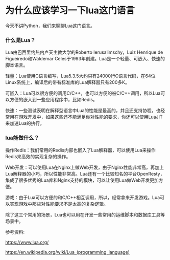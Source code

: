 # 为什么应该学习一下lua这门语言

今天不讲Python，我们来聊聊Lua这门语言。

### 什么是Lua？

Lua由巴西里约热内卢天主教大学的Roberto Ierusalimschy，Luiz Henrique de Figueiredo和Waldemar Celes于1993年创建。Lua是一个轻量、可嵌入、快速的脚本语言。

轻量：Lua使用C语言编写，Lua5.3.5大约只有24000行C语言代码，在64位Linux系统上，编译后的带有标准库的Lua解释器只有200多K。

可嵌入：Lua可以很方便的调用C/C++，也可以方便的被C/C++调用，所以Lua可以方便的嵌入到一些应用程序中，比如Redis。

快速：一些测试表明在解释型语言中Lua的性能是最高的，并且还支持协程，也经常用在游戏开发中，如果这些还不能满足你对性能的要求，你还可以使用LuaJIT来加速Lua的执行。

### lua能做什么？

操作Redis：我们常用的Redis内部也嵌入了Lua解释器，可以使用Lua来操作Redis来高效的实现复杂的操作。

Web开发：可以使用Lua在Nginx上做Web开发，由于Nginx性能非常高，再加上Lua解释器的小巧，所以性能非常高。Lua还有一个比较知名的平台OpenResty，集成了很多优秀的Lua库和Nginx支持的模块，可以让使用Lua做Web开发更加方便。

游戏：由于Lua可以方便的和C/C++相互调用，所以，经常拿来开发游戏。Lua可以实现游戏中那些对性能要求不是太高的复杂逻辑。

除了这三个常用的场景，Lua也可以用在开发一些常用的运维脚本和数据库工具等场景中。


参考资料:

https://www.lua.org/

https://en.wikipedia.org/wiki/Lua_(programming_language)
